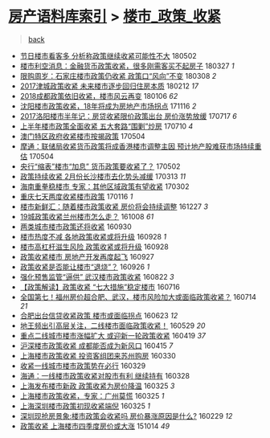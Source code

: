 [房产语料库索引](../../README.md)  > [楼市_政策_收紧](楼市_政策_收紧.md)
====
> [back](../README.md)

- [节日楼市看客多 分析称政策继续收紧可能性不大](http://jkwz.applinzi.com/ittc/7098452741842273296.html#%E8%8A%82%E6%97%A5%E6%A5%BC%E5%B8%82%E7%9C%8B%E5%AE%A2%E5%A4%9A+%E5%88%86%E6%9E%90%E7%A7%B0%E6%94%BF%E7%AD%96%E7%BB%A7%E7%BB%AD%E6%94%B6%E7%B4%A7%E5%8F%AF%E8%83%BD%E6%80%A7%E4%B8%8D%E5%A4%A7) 180502  
- [楼市利空消息：金融货币政策收紧，很多刚需客买不起房子](http://jkwz.applinzi.com/ittc/7085073157029626887.html#%E6%A5%BC%E5%B8%82%E5%88%A9%E7%A9%BA%E6%B6%88%E6%81%AF%EF%BC%9A%E9%87%91%E8%9E%8D%E8%B4%A7%E5%B8%81%E6%94%BF%E7%AD%96%E6%94%B6%E7%B4%A7%EF%BC%8C%E5%BE%88%E5%A4%9A%E5%88%9A%E9%9C%80%E5%AE%A2%E4%B9%B0%E4%B8%8D%E8%B5%B7%E6%88%BF%E5%AD%90) 180327 *1* 
- [限购周岁：石家庄楼市政策仍收紧 政策口“风向”不变](http://jkwz.applinzi.com/ittc/7078134417208116240.html#%E9%99%90%E8%B4%AD%E5%91%A8%E5%B2%81%EF%BC%9A%E7%9F%B3%E5%AE%B6%E5%BA%84%E6%A5%BC%E5%B8%82%E6%94%BF%E7%AD%96%E4%BB%8D%E6%94%B6%E7%B4%A7+%E6%94%BF%E7%AD%96%E5%8F%A3%E2%80%9C%E9%A3%8E%E5%90%91%E2%80%9D%E4%B8%8D%E5%8F%98) 180308 *2* 
- [2017津城政策收紧 未来楼市逐步回归住房本质](http://jkwz.applinzi.com/ittc/7069110098528306186.html#2017%E6%B4%A5%E5%9F%8E%E6%94%BF%E7%AD%96%E6%94%B6%E7%B4%A7+%E6%9C%AA%E6%9D%A5%E6%A5%BC%E5%B8%82%E9%80%90%E6%AD%A5%E5%9B%9E%E5%BD%92%E4%BD%8F%E6%88%BF%E6%9C%AC%E8%B4%A8) 180212 *17* 
- [2018成都政策依旧收紧，楼市风云再变](http://jkwz.applinzi.com/ittc/7055431263333123079.html#2018%E6%88%90%E9%83%BD%E6%94%BF%E7%AD%96%E4%BE%9D%E6%97%A7%E6%94%B6%E7%B4%A7%EF%BC%8C%E6%A5%BC%E5%B8%82%E9%A3%8E%E4%BA%91%E5%86%8D%E5%8F%98) 180106 *62* 
- [沈阳楼市政策收紧，18年将成为房地产市场拐点](http://jkwz.applinzi.com/ittc/7036478012952937489.html#%E6%B2%88%E9%98%B3%E6%A5%BC%E5%B8%82%E6%94%BF%E7%AD%96%E6%94%B6%E7%B4%A7%EF%BC%8C18%E5%B9%B4%E5%B0%86%E6%88%90%E4%B8%BA%E6%88%BF%E5%9C%B0%E4%BA%A7%E5%B8%82%E5%9C%BA%E6%8B%90%E7%82%B9) 171116 *2* 
- [2017洛阳楼市半年记：房贷收紧限价政策出台 房价涨势放缓](http://jkwz.applinzi.com/ittc/6991181333282685968.html#2017%E6%B4%9B%E9%98%B3%E6%A5%BC%E5%B8%82%E5%8D%8A%E5%B9%B4%E8%AE%B0%EF%BC%9A%E6%88%BF%E8%B4%B7%E6%94%B6%E7%B4%A7%E9%99%90%E4%BB%B7%E6%94%BF%E7%AD%96%E5%87%BA%E5%8F%B0+%E6%88%BF%E4%BB%B7%E6%B6%A8%E5%8A%BF%E6%94%BE%E7%BC%93) 170717 *6* 
- [上半年楼市政策全面收紧 五大套路“围剿”炒房](http://jkwz.applinzi.com/ittc/6988553369571296273.html#%E4%B8%8A%E5%8D%8A%E5%B9%B4%E6%A5%BC%E5%B8%82%E6%94%BF%E7%AD%96%E5%85%A8%E9%9D%A2%E6%94%B6%E7%B4%A7+%E4%BA%94%E5%A4%A7%E5%A5%97%E8%B7%AF%E2%80%9C%E5%9B%B4%E5%89%BF%E2%80%9D%E7%82%92%E6%88%BF) 170710 *4* 
- [澳门特区政府收紧楼市按揭政策](http://jkwz.applinzi.com/ittc/6963952189549577220.html#%E6%BE%B3%E9%97%A8%E7%89%B9%E5%8C%BA%E6%94%BF%E5%BA%9C%E6%94%B6%E7%B4%A7%E6%A5%BC%E5%B8%82%E6%8C%89%E6%8F%AD%E6%94%BF%E7%AD%96) 170504  
- [摩通：联储局收紧货币政策将成香港楼市调整主因 预计地产股难获市场持续重估](http://jkwz.applinzi.com/ittc/6963793837276267524.html#%E6%91%A9%E9%80%9A%EF%BC%9A%E8%81%94%E5%82%A8%E5%B1%80%E6%94%B6%E7%B4%A7%E8%B4%A7%E5%B8%81%E6%94%BF%E7%AD%96%E5%B0%86%E6%88%90%E9%A6%99%E6%B8%AF%E6%A5%BC%E5%B8%82%E8%B0%83%E6%95%B4%E4%B8%BB%E5%9B%A0+%E9%A2%84%E8%AE%A1%E5%9C%B0%E4%BA%A7%E8%82%A1%E9%9A%BE%E8%8E%B7%E5%B8%82%E5%9C%BA%E6%8C%81%E7%BB%AD%E9%87%8D%E4%BC%B0) 170504  
- [央行“缩表”楼市“加息” 货币政策要收紧了？](http://jkwz.applinzi.com/ittc/6963125082833552389.html#%E5%A4%AE%E8%A1%8C%E2%80%9C%E7%BC%A9%E8%A1%A8%E2%80%9D%E6%A5%BC%E5%B8%82%E2%80%9C%E5%8A%A0%E6%81%AF%E2%80%9D+%E8%B4%A7%E5%B8%81%E6%94%BF%E7%AD%96%E8%A6%81%E6%94%B6%E7%B4%A7%E4%BA%86%EF%BC%9F) 170502  
- [政策持续收紧 2月份长沙楼市去化势头减缓](http://jkwz.applinzi.com/ittc/6944612759898686469.html#%E6%94%BF%E7%AD%96%E6%8C%81%E7%BB%AD%E6%94%B6%E7%B4%A7+2%E6%9C%88%E4%BB%BD%E9%95%BF%E6%B2%99%E6%A5%BC%E5%B8%82%E5%8E%BB%E5%8C%96%E5%8A%BF%E5%A4%B4%E5%87%8F%E7%BC%93) 170313 *11* 
- [海南重拳稳楼市 专家：其他区域政策有望收紧](http://jkwz.applinzi.com/ittc/6940513136267494405.html#%E6%B5%B7%E5%8D%97%E9%87%8D%E6%8B%B3%E7%A8%B3%E6%A5%BC%E5%B8%82+%E4%B8%93%E5%AE%B6%EF%BC%9A%E5%85%B6%E4%BB%96%E5%8C%BA%E5%9F%9F%E6%94%BF%E7%AD%96%E6%9C%89%E6%9C%9B%E6%94%B6%E7%B4%A7) 170302  
- [重庆七天两度收紧楼市政策](http://jkwz.applinzi.com/ittc/6923714364212511749.html#%E9%87%8D%E5%BA%86%E4%B8%83%E5%A4%A9%E4%B8%A4%E5%BA%A6%E6%94%B6%E7%B4%A7%E6%A5%BC%E5%B8%82%E6%94%BF%E7%AD%96) 170116 *1* 
- [楼市新鲜汇：随着楼市政策收紧 房价将会持续调整](http://jkwz.applinzi.com/ittc/6916273841856054277.html#%E6%A5%BC%E5%B8%82%E6%96%B0%E9%B2%9C%E6%B1%87%EF%BC%9A%E9%9A%8F%E7%9D%80%E6%A5%BC%E5%B8%82%E6%94%BF%E7%AD%96%E6%94%B6%E7%B4%A7+%E6%88%BF%E4%BB%B7%E5%B0%86%E4%BC%9A%E6%8C%81%E7%BB%AD%E8%B0%83%E6%95%B4) 161227 *3* 
- [19城政策收紧兰州楼市怎么走？](http://jkwz.applinzi.com/ittc/6886684059543012356.html#19%E5%9F%8E%E6%94%BF%E7%AD%96%E6%94%B6%E7%B4%A7%E5%85%B0%E5%B7%9E%E6%A5%BC%E5%B8%82%E6%80%8E%E4%B9%88%E8%B5%B0%EF%BC%9F) 161008 *61* 
- [两类城市楼市政策还将收紧](http://jkwz.applinzi.com/ittc/6883462799686108164.html#%E4%B8%A4%E7%B1%BB%E5%9F%8E%E5%B8%82%E6%A5%BC%E5%B8%82%E6%94%BF%E7%AD%96%E8%BF%98%E5%B0%86%E6%94%B6%E7%B4%A7) 160930  
- [楼市热度不减 各地政策收紧或将升级](http://jkwz.applinzi.com/ittc/6883058162554373124.html#%E6%A5%BC%E5%B8%82%E7%83%AD%E5%BA%A6%E4%B8%8D%E5%87%8F+%E5%90%84%E5%9C%B0%E6%94%BF%E7%AD%96%E6%94%B6%E7%B4%A7%E6%88%96%E5%B0%86%E5%8D%87%E7%BA%A7) 160928 *1* 
- [楼市高杠杆滋生风险 政策收紧或将升级](http://jkwz.applinzi.com/ittc/6882835390741873668.html#%E6%A5%BC%E5%B8%82%E9%AB%98%E6%9D%A0%E6%9D%86%E6%BB%8B%E7%94%9F%E9%A3%8E%E9%99%A9+%E6%94%BF%E7%AD%96%E6%94%B6%E7%B4%A7%E6%88%96%E5%B0%86%E5%8D%87%E7%BA%A7) 160928  
- [政策收紧楼市 房地产开发再度起飞](http://jkwz.applinzi.com/ittc/6882524322383528964.html#%E6%94%BF%E7%AD%96%E6%94%B6%E7%B4%A7%E6%A5%BC%E5%B8%82+%E6%88%BF%E5%9C%B0%E4%BA%A7%E5%BC%80%E5%8F%91%E5%86%8D%E5%BA%A6%E8%B5%B7%E9%A3%9E) 160927  
- [政策收紧是否能让楼市“退烧”？](http://jkwz.applinzi.com/ittc/6882215103839077381.html#%E6%94%BF%E7%AD%96%E6%94%B6%E7%B4%A7%E6%98%AF%E5%90%A6%E8%83%BD%E8%AE%A9%E6%A5%BC%E5%B8%82%E2%80%9C%E9%80%80%E7%83%A7%E2%80%9D%EF%BC%9F) 160926 *1* 
- [强化预售监管“逼供” 武汉楼市政策收紧](http://jkwz.applinzi.com/ittc/6869121239976772612.html#%E5%BC%BA%E5%8C%96%E9%A2%84%E5%94%AE%E7%9B%91%E7%AE%A1%E2%80%9C%E9%80%BC%E4%BE%9B%E2%80%9D+%E6%AD%A6%E6%B1%89%E6%A5%BC%E5%B8%82%E6%94%BF%E7%AD%96%E6%94%B6%E7%B4%A7) 160822 *3* 
- [【政策解读】政策收紧  “七大措施”稳定楼市](http://jkwz.applinzi.com/ittc/6855425894516261893.html#%E3%80%90%E6%94%BF%E7%AD%96%E8%A7%A3%E8%AF%BB%E3%80%91%E6%94%BF%E7%AD%96%E6%94%B6%E7%B4%A7++%E2%80%9C%E4%B8%83%E5%A4%A7%E6%8E%AA%E6%96%BD%E2%80%9D%E7%A8%B3%E5%AE%9A%E6%A5%BC%E5%B8%82) 160716  
- [全国第七！福州房价超合肥、武汉，楼市风险加大或面临政策收紧？](http://jkwz.applinzi.com/ittc/6854796263995999237.html#%E5%85%A8%E5%9B%BD%E7%AC%AC%E4%B8%83%EF%BC%81%E7%A6%8F%E5%B7%9E%E6%88%BF%E4%BB%B7%E8%B6%85%E5%90%88%E8%82%A5%E3%80%81%E6%AD%A6%E6%B1%89%EF%BC%8C%E6%A5%BC%E5%B8%82%E9%A3%8E%E9%99%A9%E5%8A%A0%E5%A4%A7%E6%88%96%E9%9D%A2%E4%B8%B4%E6%94%BF%E7%AD%96%E6%94%B6%E7%B4%A7%EF%BC%9F) 160714 *21* 
- [合肥出台信贷收紧政策 楼市或面临拐点](http://jkwz.applinzi.com/ittc/6846812915843466244.html#%E5%90%88%E8%82%A5%E5%87%BA%E5%8F%B0%E4%BF%A1%E8%B4%B7%E6%94%B6%E7%B4%A7%E6%94%BF%E7%AD%96+%E6%A5%BC%E5%B8%82%E6%88%96%E9%9D%A2%E4%B8%B4%E6%8B%90%E7%82%B9) 160623 *12* 
- [地王频出引高层关注，二线楼市面临政策收紧！](http://jkwz.applinzi.com/ittc/6837677656229020677.html#%E5%9C%B0%E7%8E%8B%E9%A2%91%E5%87%BA%E5%BC%95%E9%AB%98%E5%B1%82%E5%85%B3%E6%B3%A8%EF%BC%8C%E4%BA%8C%E7%BA%BF%E6%A5%BC%E5%B8%82%E9%9D%A2%E4%B8%B4%E6%94%BF%E7%AD%96%E6%94%B6%E7%B4%A7%EF%BC%81) 160529 *20* 
- [重点二线城市楼市涨幅扩大 或迎新一轮政策收紧](http://jkwz.applinzi.com/ittc/6822712339811795972.html#%E9%87%8D%E7%82%B9%E4%BA%8C%E7%BA%BF%E5%9F%8E%E5%B8%82%E6%A5%BC%E5%B8%82%E6%B6%A8%E5%B9%85%E6%89%A9%E5%A4%A7+%E6%88%96%E8%BF%8E%E6%96%B0%E4%B8%80%E8%BD%AE%E6%94%BF%E7%AD%96%E6%94%B6%E7%B4%A7) 160419 *37* 
- [沪深楼市政策收紧 成都能否成为新风口](http://jkwz.applinzi.com/ittc/6821119812788814852.html#%E6%B2%AA%E6%B7%B1%E6%A5%BC%E5%B8%82%E6%94%BF%E7%AD%96%E6%94%B6%E7%B4%A7+%E6%88%90%E9%83%BD%E8%83%BD%E5%90%A6%E6%88%90%E4%B8%BA%E6%96%B0%E9%A3%8E%E5%8F%A3) 160415 *7* 
- [上海楼市政策收紧 投资客组团来苏州购房](http://jkwz.applinzi.com/ittc/6815353260093211653.html#%E4%B8%8A%E6%B5%B7%E6%A5%BC%E5%B8%82%E6%94%BF%E7%AD%96%E6%94%B6%E7%B4%A7+%E6%8A%95%E8%B5%84%E5%AE%A2%E7%BB%84%E5%9B%A2%E6%9D%A5%E8%8B%8F%E5%B7%9E%E8%B4%AD%E6%88%BF) 160330  
- [收紧一线城市楼市政策势在必行](http://jkwz.applinzi.com/ittc/6814832297043821573.html#%E6%94%B6%E7%B4%A7%E4%B8%80%E7%BA%BF%E5%9F%8E%E5%B8%82%E6%A5%BC%E5%B8%82%E6%94%BF%E7%AD%96%E5%8A%BF%E5%9C%A8%E5%BF%85%E8%A1%8C) 160329  
- [海通：一线楼市政策收紧对股市有利 继续持有](http://jkwz.applinzi.com/ittc/6814565415359349765.html#%E6%B5%B7%E9%80%9A%EF%BC%9A%E4%B8%80%E7%BA%BF%E6%A5%BC%E5%B8%82%E6%94%BF%E7%AD%96%E6%94%B6%E7%B4%A7%E5%AF%B9%E8%82%A1%E5%B8%82%E6%9C%89%E5%88%A9+%E7%BB%A7%E7%BB%AD%E6%8C%81%E6%9C%89) 160328  
- [上海发布楼市新政 政策收紧为房价降温](http://jkwz.applinzi.com/ittc/6813486178904835077.html#%E4%B8%8A%E6%B5%B7%E5%8F%91%E5%B8%83%E6%A5%BC%E5%B8%82%E6%96%B0%E6%94%BF+%E6%94%BF%E7%AD%96%E6%94%B6%E7%B4%A7%E4%B8%BA%E6%88%BF%E4%BB%B7%E9%99%8D%E6%B8%A9) 160325 *3* 
- [上海楼市政策收紧，专家：广州莫慌](http://jkwz.applinzi.com/ittc/6813485960666809348.html#%E4%B8%8A%E6%B5%B7%E6%A5%BC%E5%B8%82%E6%94%BF%E7%AD%96%E6%94%B6%E7%B4%A7%EF%BC%8C%E4%B8%93%E5%AE%B6%EF%BC%9A%E5%B9%BF%E5%B7%9E%E8%8E%AB%E6%85%8C) 160325 *1* 
- [上海深圳楼市政策初现收紧端倪](http://jkwz.applinzi.com/ittc/6813392224565855237.html#%E4%B8%8A%E6%B5%B7%E6%B7%B1%E5%9C%B3%E6%A5%BC%E5%B8%82%E6%94%BF%E7%AD%96%E5%88%9D%E7%8E%B0%E6%94%B6%E7%B4%A7%E7%AB%AF%E5%80%AA) 160325 *1* 
- [深圳现抢房景象:楼市政策会收紧吗 房价暴涨原因是什么?](http://jkwz.applinzi.com/ittc/6804265099506222084.html#%E6%B7%B1%E5%9C%B3%E7%8E%B0%E6%8A%A2%E6%88%BF%E6%99%AF%E8%B1%A1%3A%E6%A5%BC%E5%B8%82%E6%94%BF%E7%AD%96%E4%BC%9A%E6%94%B6%E7%B4%A7%E5%90%97+%E6%88%BF%E4%BB%B7%E6%9A%B4%E6%B6%A8%E5%8E%9F%E5%9B%A0%E6%98%AF%E4%BB%80%E4%B9%88%3F) 160229 *12* 
- [政策收紧 上海楼市四季度房价或大涨](http://jkwz.applinzi.com/ittc/6752970873724666885.html#%E6%94%BF%E7%AD%96%E6%94%B6%E7%B4%A7+%E4%B8%8A%E6%B5%B7%E6%A5%BC%E5%B8%82%E5%9B%9B%E5%AD%A3%E5%BA%A6%E6%88%BF%E4%BB%B7%E6%88%96%E5%A4%A7%E6%B6%A8) 151014 *49* 
